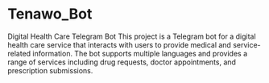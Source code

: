 # Tenawo_Bot
Digital Health Care Telegram Bot This project is a Telegram bot for a digital health care service that interacts with users to provide medical and service-related information. The bot supports multiple languages and provides a range of services including drug requests, doctor appointments, and prescription submissions.
